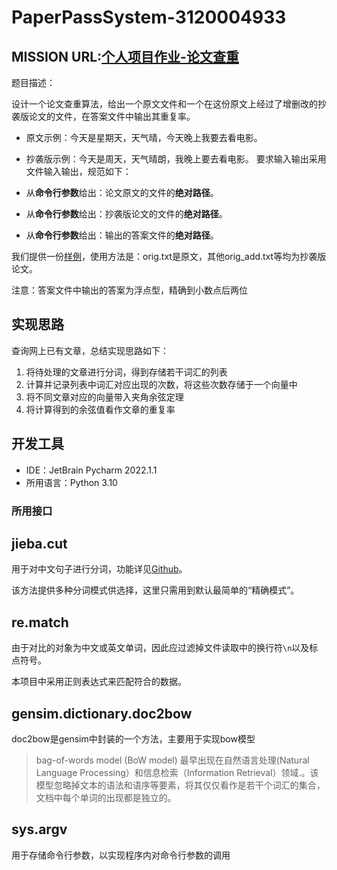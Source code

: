 # PaperPassSystem-3120004933
## MISSION URL:[个人项目作业-论文查重](https://bbs.csdn.net/topics/608092799)
题目描述：

设计一个论文查重算法，给出一个原文文件和一个在这份原文上经过了增删改的抄袭版论文的文件，在答案文件中输出其重复率。

- 原文示例：今天是星期天，天气晴，今天晚上我要去看电影。
- 抄袭版示例：今天是周天，天气晴朗，我晚上要去看电影。
要求输入输出采用文件输入输出，规范如下：

- 从**命令行参数**给出：论文原文的文件的**绝对路径**。
- 从**命令行参数**给出：抄袭版论文的文件的**绝对路径**。
- 从**命令行参数**给出：输出的答案文件的**绝对路径**。

我们提供一份[样例](https://pan.baidu.com/s/1nONb0goQYtJVR4NxmfEB9Q?pwd=fjg7)，使用方法是：orig.txt是原文，其他orig_add.txt等均为抄袭版论文。

注意：答案文件中输出的答案为浮点型，精确到小数点后两位

## 实现思路

查询网上已有文章，总结实现思路如下：

1. 将待处理的文章进行分词，得到存储若干词汇的列表
2. 计算并记录列表中词汇对应出现的次数，将这些次数存储于一个向量中
3. 将不同文章对应的向量带入夹角余弦定理
4. 将计算得到的余弦值看作文章的重复率

## 开发工具

- IDE：JetBrain Pycharm 2022.1.1
- 所用语言：Python 3.10

### 所用接口

jieba.cut
---
用于对中文句子进行分词，功能详见[Github](https://github.com/fxsjy/jieba)。

该方法提供多种分词模式供选择，这里只需用到默认最简单的“精确模式”。

re.match
---
由于对比的对象为中文或英文单词，因此应过滤掉文件读取中的换行符`\n`以及标点符号。

本项目中采用正则表达式来匹配符合的数据。

gensim.dictionary.doc2bow
---
doc2bow是gensim中封装的一个方法，主要用于实现bow模型

> bag-of-words model (BoW model) 最早出现在自然语言处理(Natural Language Processing）和信息检索（Information Retrieval）领域.。该模型忽略掉文本的语法和语序等要素，将其仅仅看作是若干个词汇的集合，文档中每个单词的出现都是独立的。

sys.argv
---
用于存储命令行参数，以实现程序内对命令行参数的调用
